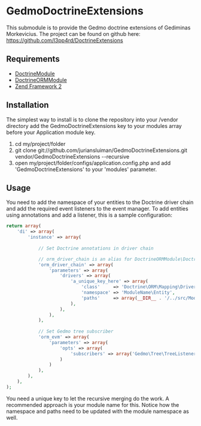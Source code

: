 GedmoDoctrineExtensions
===
This submodule is to provide the Gedmo doctrine extensions of Gediminas Morkevicius. The project can be found on github here: https://github.com/l3pp4rd/DoctrineExtensions

Requirements
---
  - [DoctrineModule](http://www.github.com/doctrine/DoctrineModule)
  - [DoctrineORMModule](http://www.github.com/doctrine/DoctrineORMModule)
  - [Zend Framework 2](http://www.github.com/zendframework/zf2)


Installation
---
The simplest way to install is to clone the repository into your /vendor directory add the 
GedmoDoctrineExtensions key to your modules array before your Application module key.

  1. cd my/project/folder
  2. git clone git://github.com/juriansluiman/GedmoDoctrineExtensions.git vendor/GedmoDoctrineExtensions --recursive
  3. open my/project/folder/configs/application.config.php and add 'GedmoDoctrineExtensions' to your 'modules' parameter.

Usage
---
You need to add the namespace of your entities to the Doctrine driver chain and add the required event listeners to the event manager.
To add entities using annotations and add a listener, this is a sample configuration:

```php
return array(
    'di' => array(
        'instance' => array(
            
            // Set Doctrine annotations in driver chain

            // orm_driver_chain is an alias for DoctrineORMModule\Doctrine\ORM\DriverChain
            'orm_driver_chain' => array(
                'parameters' => array(
                    'drivers' => array(
                        'a_unique_key_here' => array(
                            'class'     => 'Doctrine\ORM\Mapping\Driver\AnnotationDriver',
                            'namespace' => 'ModuleName\Entity',
                            'paths'     => array(__DIR__ . '/../src/ModuleName/Entity')
                        ),
                    ),
                ),
            ),
            
            // Set Gedmo tree subscriber
            'orm_evm' => array(
                'parameters' => array(
                    'opts' => array(
                        'subscribers' => array('Gedmo\Tree\TreeListener')
                    )
                )
            ),
        ),
    ),
);
```

You need a unique key to let the recursive merging do the work. A recommended approach is your module name for this. Notice how the namespace and paths need to be updated with the module namespace as well.